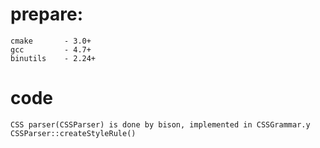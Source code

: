prepare:
==========
    cmake       - 3.0+
    gcc         - 4.7+
    binutils    - 2.24+ 

code
=========
    CSS parser(CSSParser) is done by bison, implemented in CSSGrammar.y
    CSSParser::createStyleRule()
